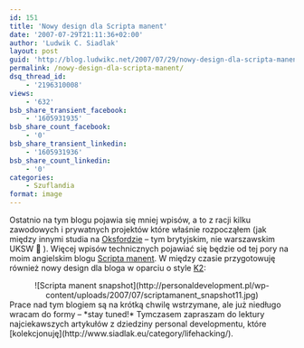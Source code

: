 ```yaml
---
id: 151
title: 'Nowy design dla Scripta manent'
date: '2007-07-29T21:11:36+02:00'
author: 'Ludwik C. Siadlak'
layout: post
guid: 'http://blog.ludwikc.net/2007/07/29/nowy-design-dla-scripta-manent/'
permalink: /nowy-design-dla-scripta-manent/
dsq_thread_id:
    - '2196310008'
views:
    - '632'
bsb_share_transient_facebook:
    - '1605931935'
bsb_share_count_facebook:
    - '0'
bsb_share_transient_linkedin:
    - '1605931936'
bsb_share_count_linkedin:
    - '0'
categories:
    - Szuflandia
format: image
---
```


Ostatnio na tym blogu pojawia się mniej wpisów, a to z racji kilku zawodowych i prywatnych projektów które właśnie rozpocząłem (jak między innymi studia na [Oksfordzie](http://www.ox.ac.uk/) – tym brytyjskim, nie warszawskim UKSW 🙂 ). Więcej wpisów technicznych pojawiać się będzie od tej pory na moim angielskim blogu [Scripta manent](http://personaldevelopment.pl/). W między czasie przygotowuję również nowy design dla bloga w oparciu o style [K2](http://getk2.com):

<div style="text-align:center"> ![Scripta manent snapshot](http://personaldevelopment.pl/wp-content/uploads/2007/07/scriptamanent_snapshot11.jpg) </div>Prace nad tym blogiem są na krótką chwilę wstrzymane, ale już niedługo wracam do formy – *stay tuned!*  
Tymczasem zapraszam do lektury najciekawszych artykułów z dziedziny personal developmentu, które [kolekcjonuję](http://www.siadlak.eu/category/lifehacking/).
